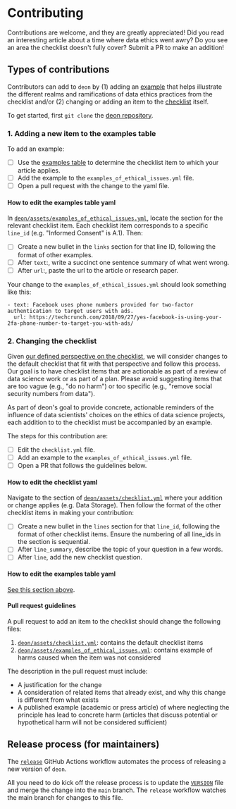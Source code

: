 # Contributing

Contributions are welcome, and they are greatly appreciated! Did you read an interesting article about a time where data ethics went awry? Do you see an area the checklist doesn't fully cover? Submit a PR to make an addition!

## Types of contributions

Contributors can add to `deon` by (1) adding an [example](https://deon.drivendata.org/examples/) that helps illustrate the different realms and ramifications of data ethics practices from the checklist and/or (2) changing or adding an item to the [checklist](https://deon.drivendata.org/#data-science-ethics-checklist) itself.

To get started, first `git clone` the [deon repository](https://github.com/drivendataorg/deon/). 

### 1. Adding a new item to the examples table

To add an example:
- [ ] Use the [examples table](https://deon.drivendata.org/examples/) to determine the checklist item to which your article applies.
- [ ] Add the example to the `examples_of_ethical_issues.yml` file.
- [ ] Open a pull request with the change to the yaml file.

#### How to edit the examples table yaml

In [`deon/assets/examples_of_ethical_issues.yml`](https://github.com/drivendataorg/deon/blob/main/deon/assets/examples_of_ethical_issues.yml), locate the section for the relevant checklist item. Each checklist item corresponds to a specific `line_id` (e.g. "Informed Consent" is A.1). Then:

- [ ] Create a new bullet in the `links` section for that line ID, following the format of other examples.
- [ ] After `text`:, write a succinct one sentence summary of what went wrong.
- [ ] After `url`:, paste the url to the article or research paper.

Your change to the `examples_of_ethical_issues.yml` should look something like this:

```
- text: Facebook uses phone numbers provided for two-factor authentication to target users with ads.
  url: https://techcrunch.com/2018/09/27/yes-facebook-is-using-your-2fa-phone-number-to-target-you-with-ads/
```

### 2. Changing the checklist

Given [our defined perspective on the checklist](#background-and-perspective), we will consider changes to the default checklist that fit with that perspective and follow this process. Our goal is to have checklist items that are actionable as part of a review of data science work or as part of a plan. Please avoid suggesting items that are too vague (e.g., "do no harm") or too specific (e.g., "remove social security numbers from data").

As part of deon's goal to provide concrete, actionable reminders of the influence of data scientists' choices on the ethics of data science projects, each addition to to the checklist must be accompanied by an example.

The steps for this contribution are:
- [ ] Edit the `checklist.yml` file.
- [ ] Add an example to the `examples_of_ethical_issues.yml` file.
- [ ] Open a PR that follows the guidelines below.

#### How to edit the checklist yaml

Navigate to the section of [`deon/assets/checklist.yml`](https://github.com/drivendataorg/deon/blob/main/deon/assets/checklist.yml) where your addition or change applies (e.g. Data Storage). Then follow the format of the other checklist items in making your contribution:

- [ ] Create a new bullet in the `lines` section for that `line_id`, following the format of other checklist items. Ensure the numbering of all line_ids in the section is sequential.
- [ ] After `line_summary`, describe the topic of your question in a few words.
- [ ] After `line`, add the new checklist question.

#### How to edit the examples table yaml

[See this section above](#how-to-edit-the-examples-table-yaml).

#### Pull request guidelines

 A pull request to add an item to the checklist should change the following files:

  1. [`deon/assets/checklist.yml`](https://github.com/drivendataorg/deon/blob/main/deon/assets/checklist.yml): contains the default checklist items
  2. [`deon/assets/examples_of_ethical_issues.yml`](https://github.com/drivendataorg/deon/blob/main/deon/assets/examples_of_ethical_issues.yml): contains example of harms caused when the item was not considered

The description in the pull request must include:
  - A justification for the change
  - A consideration of related items that already exist, and why this change is different from what exists
  - A published example (academic or press article) of where neglecting the principle has lead to concrete harm (articles that discuss potential or hypothetical harm will not be considered sufficient)

## Release process (for maintainers)

The [`release`](https://github.com/drivendataorg/deon/blob/main/.github/workflows/release.yml) GitHub Actions workflow automates the process of releasing a new version of `deon`.

All you need to do kick off the release process is to update the [`VERSION`](https://github.com/drivendataorg/deon/blob/main/VERSION) file and merge the change into the `main` branch. The `release` workflow watches the main branch for changes to this file.
